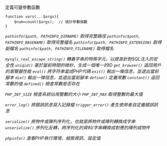 定義可變參數函數
```
function vars(...$args){
	$num=count($args);	// 統計參數個數
}
```

*`pathinfo($path, PATHINFO_DIRNAME)` 取得完整路徑*
*`pathinfo($path, PATHINFO_BASENAME)` 取得完整檔名*
*`pathinfo($path, PATHINFO_EXTENSION)` 取得副檔名*
*`pathinfo($path, PATHINFO_FILENAME)` 取得檔名*

*`mysqli_real_escape_string()` 轉義字串的特殊字元，以提高針對SQL注入的安全性*
*`uniqid()` 基於當前時間的微秒，生成一個唯一的ID*
*`get_browser()` 返回用戶的瀏覽器性能*
*`eval()` 將字符串當成PHP代碼*
*`exit()` 輸出一條信息，並退出當前腳本*
*`die()`  輸出一條信息，並退出當前腳本*
*`define()` 定義常數*
*`constant()` 返回常數的值*
*`defined()` 檢查常數是否存在*

*`PHP_INT_SIZE` 檢查系統佔用整數的大小*
*`PHP_INT_MAX` 取得整數的最大值*

*`error_log()` 將錯誤訊息寫入記錄檔*
*`trigger_error()` 產生使用者自定義錯誤訊息*

*`serialize()` 將物件或陣列序列化，也就是將物件或陣列轉換成字串*
*`unserialize()` 序列化反轉，將序列化的資料/字串轉換成對應的陣列或物件*

*`phpinfo()` 查看PHP執行環境、組態資訊、設定值*